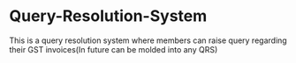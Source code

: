 # Query-Resolution-System
This is a query resolution system where members can raise query regarding their GST invoices(In future can be molded into any QRS)
